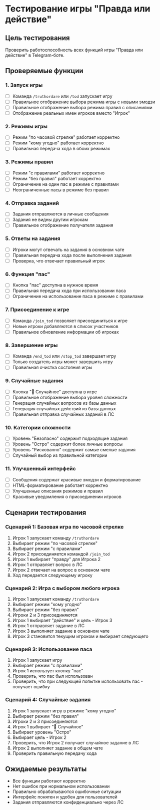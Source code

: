 # Тестирование игры "Правда или действие"

## Цель тестирования
Проверить работоспособность всех функций игры "Правда или действие" в Telegram-боте.

## Проверяемые функции

### 1. Запуск игры
- [ ] Команда `/truthordare` или `/tod` запускает игру
- [ ] Правильное отображение выбора режима игры с новыми эмодзи
- [ ] Правильное отображение выбора режима правил с описаниями
- [ ] Отображение реальных имен игроков вместо "Игрок"

### 2. Режимы игры
- [ ] Режим "по часовой стрелке" работает корректно
- [ ] Режим "кому угодно" работает корректно
- [ ] Правильная передача хода в обоих режимах

### 3. Режимы правил
- [ ] Режим "с правилами" работает корректно
- [ ] Режим "без правил" работает корректно
- [ ] Ограничение на один пас в режиме с правилами
- [ ] Неограниченные пасы в режиме без правил

### 4. Отправка заданий
- [ ] Задания отправляются в личные сообщения
- [ ] Задания не видны другим игрокам
- [ ] Правильное отображение получателя задания

### 5. Ответы на задания
- [ ] Игроки могут отвечать на задания в основном чате
- [ ] Правильная передача хода после выполнения задания
- [ ] Проверка, что отвечает правильный игрок

### 6. Функция "пас"
- [ ] Кнопка "пас" доступна в нужное время
- [ ] Правильная передача хода при использовании паса
- [ ] Ограничение на использование паса в режиме с правилами

### 7. Присоединение к игре
- [ ] Команда `/join_tod` позволяет присоединиться к игре
- [ ] Новые игроки добавляются в список участников
- [ ] Правильное обновление информации об игроках

### 8. Завершение игры
- [ ] Команда `/end_tod` или `/stop_tod` завершает игру
- [ ] Только создатель игры может завершить игру
- [ ] Правильная очистка состояния игры

### 9. Случайные задания
- [ ] Кнопка "🎲 Случайное" доступна в игре
- [ ] Правильное отображение выбора уровня сложности
- [ ] Генерация случайных вопросов из базы данных
- [ ] Генерация случайных действий из базы данных
- [ ] Правильная отправка случайных заданий в ЛС

### 10. Категории сложности
- [ ] Уровень "Безопасно" содержит подходящие задания
- [ ] Уровень "Остро" содержит более личные вопросы
- [ ] Уровень "Рискованно" содержит самые смелые задания
- [ ] Случайный выбор из правильной категории

### 11. Улучшенный интерфейс
- [ ] Сообщения содержат красивые эмодзи и форматирование
- [ ] HTML-форматирование работает корректно
- [ ] Улучшенные описания режимов и правил
- [ ] Красивые уведомления о присоединении игроков

## Сценарии тестирования

### Сценарий 1: Базовая игра по часовой стрелке
1. Игрок 1 запускает команду `/truthordare`
2. Выбирает режим "по часовой стрелке"
3. Выбирает режим "с правилами"
4. Игрок 2 присоединяется командой `/join_tod`
5. Игрок 1 выбирает "правду" для Игрока 2
6. Игрок 1 отправляет вопрос в ЛС
7. Игрок 2 отвечает на вопрос в основном чате
8. Ход передается следующему игроку

### Сценарий 2: Игра с выбором любого игрока
1. Игрок 1 запускает команду `/truthordare`
2. Выбирает режим "кому угодно"
3. Выбирает режим "без правил"
4. Игроки 2 и 3 присоединяются
5. Игрок 1 выбирает "действие" и цель - Игрок 3
6. Игрок 1 отправляет задание в ЛС
7. Игрок 3 выполняет задание в основном чате
8. Игрок 3 становится текущим игроком и выбирает следующего

### Сценарий 3: Использование паса
1. Игрок 1 запускает игру
2. Выбирает режим "с правилами"
3. Игрок 1 использует кнопку "пас"
4. Проверить, что пас был использован
5. Проверить, что при следующей попытке использовать пас - получает ошибку

### Сценарий 4: Случайные задания
1. Игрок 1 запускает игру в режиме "кому угодно"
2. Выбирает режим "без правил"
3. Игроки 2 и 3 присоединяются
4. Игрок 1 выбирает "🎲 Случайное"
5. Выбирает уровень "Остро"
6. Выбирает цель - Игрок 2
7. Проверить, что Игрок 2 получает случайное задание в ЛС
8. Игрок 2 выполняет задание в общем чате
9. Проверить правильную передачу хода

## Ожидаемые результаты
- Все функции работают корректно
- Нет ошибок при нормальном использовании
- Правильно обрабатываются ошибочные ситуации
- Интерфейс понятен и удобен для пользователей
- Задания отправляются конфиденциально через ЛС
